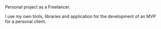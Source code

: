 Personal project as a Freelancer.

I use my own tools, libraries and application for the development of an MVP for a personal client.